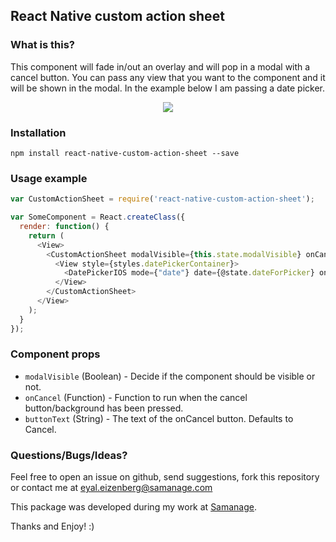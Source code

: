 ## React Native custom action sheet

### What is this?
This component will fade in/out an overlay and will pop in a modal with a cancel button. You can pass any view that you want to the component and it will be shown in the modal. In the example below I am passing a date picker.

<p align="center">
    <img src ="http://i.imgur.com/Iq6YZGj.gif" />
</p>

### Installation
```npm install react-native-custom-action-sheet --save```

### Usage example

```javascript
var CustomActionSheet = require('react-native-custom-action-sheet');

var SomeComponent = React.createClass({
  render: function() {
    return (
      <View>
        <CustomActionSheet modalVisible={this.state.modalVisible} onCancel={this.toggleModal}>
          <View style={styles.datePickerContainer}>
            <DatePickerIOS mode={"date"} date={@state.dateForPicker} onDateChange={@dateChanged} />
          </View>
        </CustomActionSheet>
      </View>
    );
  }
});
```

### Component props
- `modalVisible` (Boolean) - Decide if the component should be visible or not.
- `onCancel` (Function) - Function to run when the cancel button/background has been pressed.
- `buttonText` (String) - The text of the onCancel button. Defaults to Cancel.
### Questions/Bugs/Ideas?
Feel free to open an issue on github, send suggestions, fork this repository or contact me at eyal.eizenberg@samanage.com

This package was developed during my work at [Samanage](http://www.samanage.com/).

Thanks and Enjoy! :)
